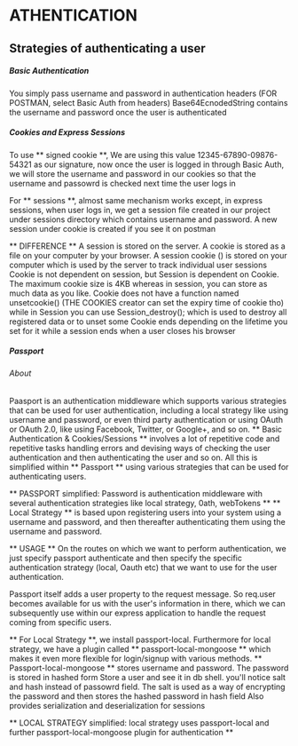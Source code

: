 # ATHENTICATION

## Strategies of authenticating a user

##### Basic Authentication

You simply pass username and password in authentication headers (FOR POSTMAN, select Basic Auth from headers)
Base64EcnodedString contains the username and password once the user is authenticated

##### Cookies and Express Sessions

To use ** signed cookie **, We are using this value 12345-67890-09876-54321 as our signature, now once the user is logged in through Basic Auth, we will store the username and password in our cookies so that the username and passowrd is checked next time the user logs in

For ** sessions **, almost same mechanism works except, in express sessions, when user logs in, we get a session file created in our project under sessions directory which contains username and password. A new session under cookie is created if you see it on postman

** DIFFERENCE ** 
A session is stored on the server. A cookie is stored as a file on your computer by your browser. A session cookie () is stored on your computer which is used by the server to track individual user sessions
Cookie is not dependent on session, but Session is dependent on Cookie.
The maximum cookie size is 4KB whereas in session, you can store as much data as you like.
Cookie does not have a function named unsetcookie() (THE COOKIES creator can set the expiry time of cookie tho) while in Session you can use Session_destroy(); which is used to destroy all registered data or to unset some
Cookie ends depending on the lifetime you set for it while a session ends when a user closes his browser

##### Passport
###### About

Paasport is an authentication middleware which supports various strategies that can be used for user authentication, including a local strategy like using username and password, or even third party authentication or using OAuth or OAuth 2.0, like using Facebook, Twitter, or Google+, and so on.
** Basic Authentication & Cookies/Sessions ** involves a lot of repetitive code and repetitive tasks handling errors and devising ways of checking the user authentication and then authenticating the user and so on. All this is simplified within ** Passport ** using various strategies that can be used for authenticating users.

** PASSPORT simplified: Password is authentication middleware with several authentication strategies like local strategy, 0ath, webTokens **
** Local Strategy ** is based upon registering users into your system using a username and password, and then thereafter authenticating them using the username and password.

** USAGE **
On the routes on which we want to perform authentication, we just specify passport authenticate and then specify the specific authentication strategy (local, Oauth etc) that we want to use for the user authentication.

Passport itself adds a user property to the request message. So req.user becomes available for us with the user's information in there, which we can subsequently use within our express application to handle the request coming from specific users.

** For Local Strategy **, we install passport-local. Furthermore for local strategy, we have a plugin called ** passport-local-mongoose ** which makes it even more flexible for login/signup with various methods.
** Passport-local-mongoose **
    stores username and password. The password is stored in hashed form
        Store a user and see it in db shell. you'll notice salt and hash instead of passowrd field. 
            The salt is used as a way of encrypting the password and then stores the hashed password in hash field
    Also provides serialization and deserialization for sessions
    
** LOCAL STRATEGY simplified: local strategy uses passport-local and further passport-local-mongoose plugin for authentication **
